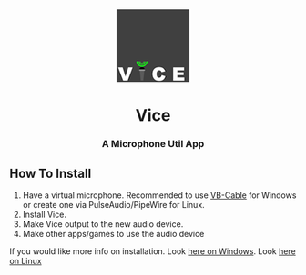 <div align="center">

<img src="docs/128.png" width="128px" />

# Vice
### A Microphone Util App

</div>

## How To Install

1. Have a virtual microphone. Recommended to use [VB-Cable](https://vb-audio.com/Cable) for Windows or create one via PulseAudio/PipeWire for Linux.
2. Install Vice.
3. Make Vice output to the new audio device.
4. Make other apps/games to use the audio device

If you would like more info on installation. Look [here on Windows](./docs/Installation-Windows.md). Look [here on Linux](./docs/Installation-Linux.md)
